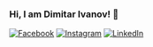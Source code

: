 ### Hi, I am Dimitar Ivanov! 👋

<!--
**deifyme/deifyme** is a ✨ _special_ ✨ repository because its `README.md` (this file) appears on your GitHub profile.

Here are some ideas to get you started:

- 🔭 I’m currently working on ...
- 🌱 I’m currently learning JavaScript Fundamentals at SoftUni.
- 💬 Ask me about ...
-->

[![Facebook](https://img.shields.io/badge/-Facebook-00B2FF?style=flat-square&logo=Facebook&logoColor=white)](https://www.facebook.com/Diiv92/)
[![Instagram](https://img.shields.io/badge/-Instagram-e4405f?style=flat-square&logo=Instagram&logoColor=white)](https://www.instagram.com/dimdivanov/) 
[![LinkedIn](https://img.shields.io/badge/-LinkedIn-0e76a8?style=flat-square&logo=Linkedin&logoColor=white)](https://www.linkedin.com/in/dimitar-ivanov-709b67253/)

